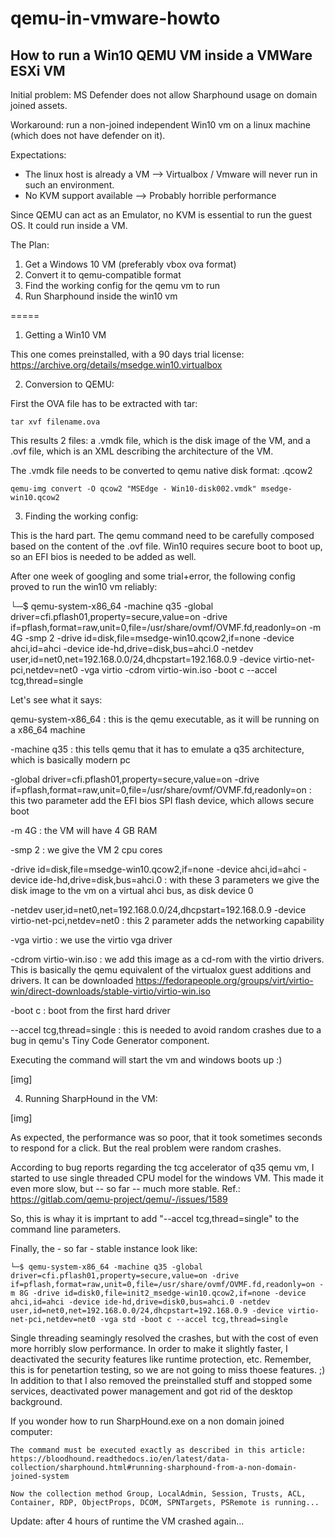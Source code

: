 # qemu-in-vmware-howto
How to run a Win10 QEMU VM inside a VMWare ESXi VM
--------------------------------------------------

Initial problem: MS Defender does not allow Sharphound usage on domain joined assets.

Workaround: run a non-joined independent Win10 vm on a linux machine (which does not have defender on it).

Expectations:
* The linux host is already a VM --> Virtualbox / Vmware will never run in such an environment.
* No KVM support available --> Probably horrible performance

Since QEMU can act as an Emulator, no KVM is essential to run the guest OS. It could run inside a VM.

The Plan:
1. Get a Windows 10 VM (preferably vbox ova format)
2. Convert it to qemu-compatible format
3. Find the working config for the qemu vm to run
4. Run Sharphound inside the win10 vm

=====

1. Getting a Win10 VM

This one comes preinstalled, with a 90 days trial license:
  https://archive.org/details/msedge.win10.virtualbox

2. Conversion to QEMU:

First the OVA file has to be extracted with tar:
	
	tar xvf filename.ova
	
This results 2 files: a .vmdk file, which is the disk image of the VM, and a .ovf file, which is an XML describing the architecture of the VM.

The .vmdk file needs to be converted to qemu native disk format: .qcow2

	qemu-img convert -O qcow2 "MSEdge - Win10-disk002.vmdk" msedge-win10.qcow2 
	
3. Finding the working config:

This is the hard part. The qemu command need to be carefully composed based on the content of the .ovf file. Win10 requires secure boot to boot up, so an EFI bios is needed to be added as well.

After one week of googling and some trial+error, the following config proved to run the win10 vm reliably:

└─$ qemu-system-x86_64 -machine q35 -global driver=cfi.pflash01,property=secure,value=on -drive if=pflash,format=raw,unit=0,file=/usr/share/ovmf/OVMF.fd,readonly=on -m 4G -smp 2 -drive id=disk,file=msedge-win10.qcow2,if=none -device ahci,id=ahci -device ide-hd,drive=disk,bus=ahci.0 -netdev user,id=net0,net=192.168.0.0/24,dhcpstart=192.168.0.9 -device virtio-net-pci,netdev=net0 -vga virtio -cdrom virtio-win.iso -boot c --accel tcg,thread=single

Let's see what it says:

qemu-system-x86_64 : this is the qemu executable, as it will be running on a x86_64 machine

-machine q35 : this tells qemu that it has to emulate a q35 architecture, which is basically modern pc

-global driver=cfi.pflash01,property=secure,value=on -drive if=pflash,format=raw,unit=0,file=/usr/share/ovmf/OVMF.fd,readonly=on  : this two parameter add the EFI bios SPI flash device, which allows secure boot

-m 4G  : the VM will have 4 GB RAM

-smp 2 : we give the VM 2 cpu cores

-drive id=disk,file=msedge-win10.qcow2,if=none -device ahci,id=ahci -device ide-hd,drive=disk,bus=ahci.0  : with these 3 parameters we give the disk image to the vm on a virtual ahci bus, as disk device 0

-netdev user,id=net0,net=192.168.0.0/24,dhcpstart=192.168.0.9 -device virtio-net-pci,netdev=net0 : this 2 parameter adds the networking capability

-vga virtio   : we use the virtio vga driver

-cdrom virtio-win.iso  : we add this image as a cd-rom with the virtio drivers. This is basically the qemu equivalent of the virtualox guest additions and drivers. It can be downloaded https://fedorapeople.org/groups/virt/virtio-win/direct-downloads/stable-virtio/virtio-win.iso

-boot c : boot from the first hard driver

--accel tcg,thread=single : this is needed to avoid random crashes due to a bug in qemu's Tiny Code Generator component.

Executing the command will start the vm and windows boots up :)

[img]

4. Running SharpHound in the VM:

[img]

As expected, the performance was so poor, that it took sometimes seconds to respond for a click. But the real problem were random crashes. 

According to bug reports regarding the tcg accelerator of q35 qemu vm, I started to use single threaded CPU model for the windows VM. This made it even more slow, but -- so far -- much more stable. Ref.: https://gitlab.com/qemu-project/qemu/-/issues/1589

So, this is whay it is imprtant to add "--accel tcg,thread=single" to the command line parameters.

Finally, the - so far - stable instance look like:

	└─$ qemu-system-x86_64 -machine q35 -global driver=cfi.pflash01,property=secure,value=on -drive if=pflash,format=raw,unit=0,file=/usr/share/ovmf/OVMF.fd,readonly=on -m 8G -drive id=disk0,file=init2_msedge-win10.qcow2,if=none -device ahci,id=ahci -device ide-hd,drive=disk0,bus=ahci.0 -netdev user,id=net0,net=192.168.0.0/24,dhcpstart=192.168.0.9 -device virtio-net-pci,netdev=net0 -vga std -boot c --accel tcg,thread=single

Single threading seamingly resolved the crashes, but with the cost of even more horribly slow performance. In order to make it slightly faster, I deactivated the security features like runtime protection, etc. Remember, this is for penetartion testing, so we are not going to miss thoese features. ;)
In addition to that I also removed the preinstalled stuff and stopped some services, deactivated power management and got rid of the desktop background.

If you wonder how to run SharpHound.exe on a non domain joined computer:

	The command must be executed exactly as described in this article: https://bloodhound.readthedocs.io/en/latest/data-collection/sharphound.html#running-sharphound-from-a-non-domain-joined-system
	
	Now the collection method Group, LocalAdmin, Session, Trusts, ACL, Container, RDP, ObjectProps, DCOM, SPNTargets, PSRemote is running...

Update: after 4 hours of runtime the VM crashed again...
